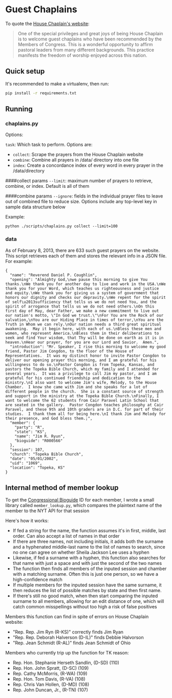 # Guest Chaplains

To quote the [House Chaplain's website](http://chaplain.house.gov/chaplaincy/guest_chaplains.html):
> One of the special privileges and great joys of being House Chaplain is to welcome guest chaplains who have been recommended by the Members of Congress. This is a wonderful opportunity to affirm pastoral leaders from many different backgrounds. This practice manifests the freedom of worship enjoyed across this nation.

## Quick setup

It's recommended to make a virtualenv, then run:

```bash
pip install -r requirements.txt
```

## Running

### chaplains.py
Options:

`task`: Which task to perform. Options are:
- `collect`: Scrape the prayers from the House Chaplain website 
- `combine`: Combine all prayers in /data/ directory into one file
- `index`: Create a concordance index of every word in every prayer in the /data/directory

####collect params
`--limit`: maximum number of prayers to retrieve, combine, or index. Default is all of them

####combine params
`--ignore`: fields in the individual prayer files to leave out of combined file to reduce size. Options include any top-level key in sample data structure below

Example:
```
python ./scripts/chaplains.py collect --limit=100
```

### data
As of February 8, 2013, there are 633 such guest prayers on the website. This script retrieves each of them and stores the relevant info in a JSON file. For example:

```
{
  "name": "Reverend Daniel P. Coughlin", 
  "opening": "Almighty God,\nwe pause this morning to give You thanks.\nWe thank you for another day to live and work in the USA.\nWe thank you for your Word, which teaches us righteousness and justice and equity.\nWe thank you for giving us a system of government that honors our dignity and checks our depravity.\nWe repent for the spirit of self\u2013sufficiency that tells us we do not need You, and the spirit of arrogance that tells us we do not need others.\nOn this first day of May, dear Father, we make a new commitment to live out our nation's motto, \"In God we trust.\"\nFor You are the Rock of our salvation,\nYou are our Hiding Place in times of terror,\nYou are the Truth in Whom we can rely.\nOur nation needs a third great spiritual awakening.  May it begin here, with each of us.\nBless these men and women, who represent America.\nBless them in their deliberations to seek and find Your wisdom, that Thy will be done on earth as it is in heaven.\nHear our prayer, for you are our Lord and Savior.  Amen.", 
  "introduction": "Mr. Speaker, I rise this morning to welcome my good friend, Pastor Jim Congdon, to the floor of the House of Representatives.  It was my distinct honor to invite Pastor Congdon to deliver our opening prayer this morning, and I am grateful for his willingness to do so.\nPastor Congdon is from Topeka, Kansas, and pastors the Topeka Bible Church, which my family and I attended for several years.  It was a privilege to call Jim my pastor, and I am grateful for his continued friendship and dedication to the ministry.\nI also want to welcome Jim's wife, Melody, to the House Chamber.  I know she came with Jim and she speaks for a lot of different people in the church.  She is a constant source of strength and support in the ministry at the Topeka Bible Church.\nFinally, I want to welcome the 62 students from Cair Paravel Latin School that are seated in the gallery.  Pastor Congdon teaches philosophy at Cair Paravel, and these 9th and 10th graders are in D.C. for part of their studies.  I thank them all for being here.\nI thank Jim and Melody for their presence, and God bless them.;", 
  "member": {
    "party": "R", 
    "state": "KS", 
    "name": "Jim R. Ryun", 
    "bioguide": "R000566"
  }, 
  "session": 107, 
  "church": "Topeka Bible Church", 
  "date": "05/01/2002", 
  "uid": "1069", 
  "location": "Topeka, KS"
}
```

## Internal method of member lookup
To get the [Congressional Bioguide](http://bioguide.congress.gov/biosearch/biosearch.asp) ID for each member, I wrote a small library called `member_lookup.py`, which compares the plaintext name of the member to the NYT API for that session

Here's how it works:
- If fed a string for the name, the function assumes it's in first, middle, last order. Can also accept a list of names in that order
- If there are three names, not including initials, it adds both the surname and a hyphenated middle-last name to the list of names to search, since no one can agree on whether Sheila Jackson Lee uses a hyphen
- Likewise, if fed a surname with a hyphen, this function also searches for that name with just a space and with just the second of the two names
- The function then finds all members of the inputed session and chamber with a matching surname. Often this is just one person, so we have a high-confidence match
- If multiple members for the inputed session have the same surname, it then reduces the list of possible matches by state and then first name.
- If there's still no good match, when then start comparing the inputed surname to all members, allowing for an edit distance of one, which will catch common misspellings without too high a risk of false positives

Members this function can find in spite of errors on House Chaplain website:
- "Rep. Rep. Jim Ryn (R-KS)" correctly finds Jim Ryan
- "Rep. Rep. Deborah Halverson (D-IL)" finds Debbie Halvorson
- "Rep. Jean Schmidt (R-AL)" finds Jean Schmidt of Ohio

Members who currently trip up the function for TK reason:
- Rep. Hon. Stephanie Herseth Sandlin, (D-SD) (110)
- Rep. Hon. John Spratt, (D-SC) (109)
- Rep. Cathy McMorris, (R-WA) (109)
- Rep. Hon. Tom Davis, (R-VA) (108)
- Rep. Chris Van Hollen, (D-MD) (108)
- Rep. John Duncan, Jr., (R-TN) (107)